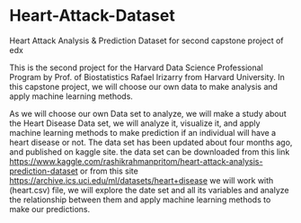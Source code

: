 # Heart-Attack-Dataset
Heart Attack Analysis &amp; Prediction Dataset for second capstone project of edx


This is the second project for the Harvard Data Science Professional Program by Prof. of Biostatistics Rafael Irizarry from Harvard University. In this capstone project, we will choose our own data to make analysis and apply machine learning methods.

As we will choose our own Data set to analyze, we will make a study about the Heart Disease Data set, we will analyze it, visualize it, and apply machine learning methods to make prediction if an individual will have a heart disease or not.
The data set has been updated about four months ago, and published on kaggle site. the data set can be downloaded from this link https://www.kaggle.com/rashikrahmanpritom/heart-attack-analysis-prediction-dataset
or from this site
https://archive.ics.uci.edu/ml/datasets/heart+disease
we will work with (heart.csv) file, we will explore the date set and all its variables and analyze the relationship between them and apply machine learning methods to make our predictions.
